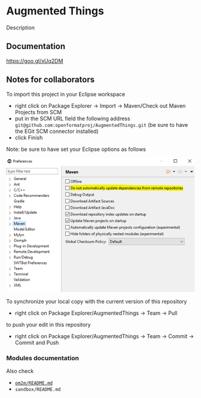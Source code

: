 # Augmented Things
Description

## Documentation
https://goo.gl/xUq2DM

## Notes for collaborators
To import this project in your Eclipse workspace
* right click on Package Explorer -> Import -> Maven/Check out Maven Projects from SCM
* put in the SCM URL field the following address ```git@github.com:openformatproj/AugmentedThings.git``` (be sure to have the EGit SCM connector installed)
* click Finish

Note: be sure to have set your Eclipse options as follows

![Eclipse options](images/Maven.PNG "Eclipse options")

To synchronize your local copy with the current version of this repository
* right click on Package Explorer/AugmentedThings -> Team -> Pull

to push your edit in this repository
* right click on Package Explorer/AugmentedThings -> Team -> Commit -> Commit and Push

### Modules documentation
Also check
* [```om2m/README.md```](https://github.com/openformatproj/augmented-things/blob/master/augmented-things/om2m/README.md)
* ```sandbox/README.md```
